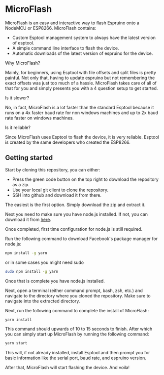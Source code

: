# MicroFlash
MicroFlash is an easy and interactive way to flash Espruino onto a NodeMCU or ESP8266. MicroFlash contains:
- Custom Esptool management system to always have the latest version of esptool.
- A simple command line interface to flash the device.
- Automatic downloads of the latest version of espruino for the device.

Why MicroFlash?

Mainly, for beginners, using Esptool with file offsets and split files is pretty painful. Not only that, having to update espruino
but not remembering the exact offsets was just too much of a hassle. MicroFlash takes care of all of that for you and simply
presents you with a 4 question setup to get started.

Is it slower?

No, in fact, MicroFlash is a lot faster than the standard Esptool because it runs on a 4x faster baud rate for non windows machines and
up to 2x baud rate faster on windows machines.

Is it reliable?

Since MicroFlash uses Esptool to flash the device, it is very reliable. Esptool is created by the same developers who created the ESP8266.

## Getting started

Start by cloning this repository, you can either:
- Press the green code button on the top right to download the repository as a zip.
- Use your local git client to clone the repository.
- SSH into github and download it from there.

The easiest is the first option. Simply download the zip and extract it.

Next you need to make sure you have node.js installed. If not, you can download it from [here](https://nodejs.org/en/download/).

Once completed, first time configuration for node.js is still required.

Run the following command to download Facebook's package manager for node.js:
```bash
npm install -g yarn
```
or in some cases you might need sudo
```bash
sudo npm install -g yarn
```

Once that is complete you have node.js installed.

Next, open a terminal (either command prompt, bash, zsh, etc.) and navigate to the directory where you cloned the repository.
Make sure to navigate into the extracted directory.

Next, run the following command to complete the install of MicroFlash:
```bash
yarn install
```

This command should upwards of 10 to 15 seconds to finish.
After which you can simply start up MicroFlash by running the following command:

```bash
yarn start
```
 
This will, if not already installed, install Esptool and then prompt you for basic information like the serial port, baud rate, and espruino version.

After that, MicroFlash will start flashing the device. And voila!